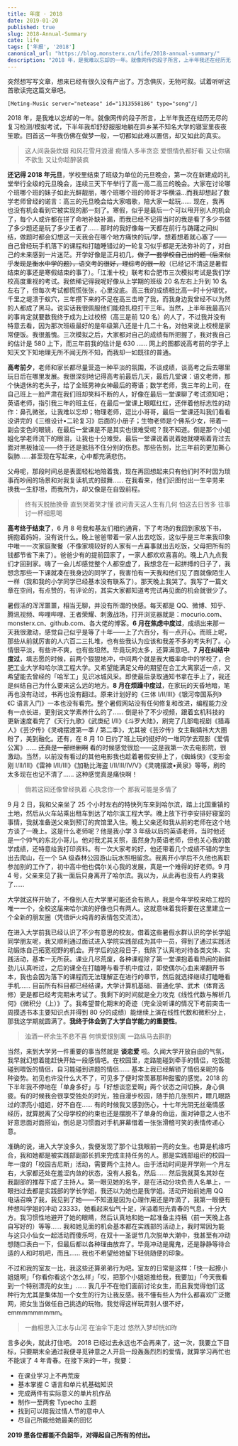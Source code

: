 ```yaml
---
title: 年度 · 2018
date: 2019-01-20
published: true
slug: 2018-Annual-Summary
cate: life
tags: ['年报', '2018']
canonical_url: "https://blog.monsterx.cn/life/2018-annual-summary/"
description: "2018 年，是我难以忘却的一年。就像网传的段子所言，上半年我还在经历无尽的复习检测 / 模拟考试，下半年我却舒舒服服地躺在异乡某不知名大学的寝室里夜夜笙歌。"
---
```


突然想写写文章，想来已经有很久没有产出了。万念俱灰，无物可叙。试着听听这首歌读完这篇文章吧。

```
[Meting-Music server="netease" id="1313558186" type="song"/]
```

2018 年，是我难以忘却的一年。就像网传的段子所言，上半年我还在经历无尽的复习检测/模拟考试，下半年我却舒舒服服地躺在异乡某不知名大学的寝室里夜夜笙歌。回首这一年我仿佛在做梦一般，一切都如此难以置信，却又如此的真实。

> 这人间袅袅炊烟
> 和风花雪月浪漫
> 痴情人多半贪恋
> 爱恨情仇都好看
> 又让你痛不欲生
> 又让你趁醉装疯

**还记得 2018 年元旦**，学校里结束了班级为单位的元旦晚会，第一次在新建成的礼堂举行全级的元旦晚会，连续三天下午举行了高一高二高三的晚会。大家在讨论哪个班哪个班的妹子如此光鲜靓丽，哪个班哪个班的帅哥才华横溢…而我却想起了数学老师曾经的诺言：高三的元旦晚会给大家唱歌，陪大家一起玩…… 现在，我再也没有机会看到它被实现的那一刻了。寒假，似乎是最后一个可以甩开别人的机会了，每个人或许都在拼了命地补缺补漏，而我已经不记得当时的我是看了多少书做了多少题还是玩了多少王者了…… 那时的我好像每一天都在前行与踌躇之间纠结，做题时都会幻想这一天我会在哪个地方痛快的玩/学，想着想着就心塞了——自己曾经玩手机落下的课程和打瞌睡错过的一轮复习似乎都是无法弥补的了，对自己的未来感到一片迷茫。开学好像是正月初几，~~做了一套学校自己出的题（后来似乎发现是衡水中学的题），语文考的很好，理综考的很一般~~（已经记不清这是暑假结束的事还是寒假结束的事了）。「江淮十校」联考和合肥市三次模拟考试是我们学校高度重视的考试。我依稀记得我呢好像从上学期的班级 20 名左右上升到 10 名左右了，但每次考试都慌慌张张，心里没底。高三我的成绩相比高一时十分堪忧，千里之堤溃于蚁穴，三年攒下来的不足在高三击垮了我，而我身边我曾经不以为然的人都成了黑马。说实话我很佩服他们能稳扎稳打干三年。当然，上半年我最高兴的事肯定就要数我终于成为上过校榜（高三是前 120 名）的人了，不过我并没有特意去看，因为那次班级最好的是年级第八还是十几二十名，对他来说上校榜是家常便饭。我很羞愧。三次模拟之后，大家都对自己的成绩有所把握了，我对我自己的估计是 580 上下，而三年前我的估计是 630 …… 网上的图都说高考前的学子上知天文下知地理无所不闻无所不知，而我却一如既往的普通。

**高考前夕**，老师和家长都尽量营造一种平淡的氛围，不谈成绩，谈高考之后去哪里玩日后在哪里发展。我很深刻地记得高考前最后几天，最后几堂课：语文老师，那个快退休的老头子，给了全班男神女神最后的寄语；数学老师，我三年的上司，在自己班上一脸严肃在我们班却笑料不断的人，好像在最后一堂课聊了考试须知吧；英语老师，指引我三年的班主任，在最后一堂课上眼眶红红，还伴着他标志性的动作：鼻孔微张，让我难以忘却；物理老师，逗比小哥哥，最后一堂课还叫我们看看没讲完的《三维设计•二轮复习》后面的小册子；生物老师是个佛系少女，带着一副会变色的眼镜，在最后一堂课是不是其实也很难受呢？我不知道。倒是那个小姐姐化学老师流下的眼泪，让我也十分难受。最后一堂课说着说着她就哽咽着背过去面对黑板抽泣——终于还是抵挡不住分别的伤悲。那些告别，比三年前的更加撕心裂肺……甚至现在写起来，心中都充满悲伤。

父母呢，那段时间总是表面轻松地陪着我，现在再回想起来只有他们时不时因为琐事而吵闹的场景和对我复读机式的鼓舞…… 在我看来，他们识图付出一生辛劳来换我一生舒坦，而我所为，却又像是在自毁前程。

> 终有天脱胎换骨
> 直到哭着笑才懂
> 欲问青天这人生有几何
> 怕这去日苦多
> 往事讨一杯相思喝

**高考终于结束了**，6 月 8 号我和基友们相约通宵，下了考场的我回到家放下书，拥抱着妈妈，没有说什么。晚上爸爸带着一家人出去吃饭，这似乎是三年来我印象中唯一一次家庭聚餐（不像家境较好的人家有一点喜事就出去吃饭，父母把所有的钱都节省下来了）。爸爸少有的提前回家了，一家人都欢欢喜喜的。晚上八九点我们才回到家。嗨了一会儿却感觉整个人都空虚了，我想念在一起拼搏的日子了，我想念那些一下课就凑在我身边的同学了，我害怕有一天我和他们见了面就像陌生人一样（我和我的小学同学已经基本没有联系了）。那天晚上我哭了。我写了一篇文章在空间，有点赞的，有评论的，其实大家都知道考完试再见面的机会就很少了。

暑假活的浑浑噩噩，相当无聊，并没有所谓的快感。每天都是 QQ、微博、知乎、腾讯视频、哔哩哔哩、王者荣耀、刺激战场，打开浏览器就是：mocurio.com、monsterx.cn、github.com、各大佬的博客。**6 月在焦虑中度过**，成绩出来那一天我很激动，感觉自己似乎是等了十年——上了六百分，有一点开心。而班上呢，那些从前就厉害的人六百二三扎堆，也有些我认为应该和我差不多的考失利了。心情很平淡，有些许不爽，也有些坦然。毕竟玩的太多，还算满意吧。**7 月在纠结中度过**，填志愿的时候，前两个狠狠地冲，中间两个就是我大概率命中的学校了，合肥工业大学和哈尔滨工程大学。又希望能满足父母的期望在合工大离家近一点，又希望能去曾经的「哈军工」见识冰城风采。即使最后录取通知书拿在手上了，我还是纠结自己为什么要来这么远的地方。**8 月在烦躁中度过**，在家玩的天昏地暗，笔再也没有动过，书再也没有翻过。原来计划好的《三体 I/II/III》《银河帝国系列》《C 语言入门》一本也没有看完。整个暑假网站没有任何修复和改进，编程能力没有一点长进，更别说文学素养什么的了…… 倒是补了不少视频，跟着玄机科技的更新速度看完了《天行九歌》《武庚纪 I/II》《斗罗大陆》，刷完了几部电视剧《猎毒人》《芸汐传》《灵魂摆渡第一季 / 第二季》，尤其被《芸汐传》女主鞠婧祎大大圈粉了，美到融化。还有，在 8 月 10 日约了班上玩的挺好的一堆同学去观影《爱情公寓》…… ~~还真是一部烂剧啊~~ 看的时候感觉很尬——这是我第一次去电影院，很激动。当然，以前没有看过的其他电影我也趁着暑假安排上了，《蜘蛛侠》《变形金刚 I/II/III》《雷神 I/II/III》《加勒比海盗 I/II/III/IV/V》《灵魂摆渡•黄泉》等等，刷的太多现在也记不清了…… 这种感觉真是痛快啊！

> 倘若这回还像曾经执着
> 心执念你一个
> 那我可能是多情了

9 月 2 日，我和父亲坐了 25 个小时左右的特快列车来到哈尔滨，踏上北国重镇的土地，然后从火车站乘出租车到达了哈尔滨工程大学。晚上放下行李安排好寝室的事情，我就准备送父亲到预订的宾馆里入住。晚上父亲还和我从前的老师在这个地方谈了一晚上。这是什么老师呢？他是我小学 3 年级以后的英语老师，当时他还是一个帅气的东北小哥儿。他对我尤其关照，虽然身为英语老师，但也关心我的数学成绩，还特意给我打印资料。有一次大家考的好，他还带着几个成绩不错的学生出去爬山，在一个 5A 级森林公园游山玩水照相留念。我离开小学后不久他也离职参加别的工作了，初中高中他也偶尔关心我的发展，真是一个难得的好老师。9 月 4 号，父亲来见了我一面后只身离开了哈尔滨。我以为，从此再也没有人约束我了……

大学就这样开始了，不像别人在大学里可能还会有熟人，我是今年学校来哈工程的唯一一个，全校这届来哈尔滨的好像也只有两人。这就意味着我将要在这里建立一个全新的朋友圈（凭借炉火纯青的表情包交流法）。

在进入大学前我已经认识了不少有意思的校友。借着这些暑假水群认识的学长学姐同学朋友呢，我又顺利通过面试进入学院实践部成为其中一员，得到了通过实践活动锻炼自己拓宽视野的机会。开学后的这段日子，我除了认真地对待各类文体、实践活动，基本一无所获。课业几尽荒废，各种课程除了第一堂课抱着看热闹的新鲜劲儿认真听过，之后的课全在打瞌睡与看手机中度过，即使偶尔心血来潮翻开书本，我也会因为落下的课程而无法理解正在进行的章节，然后就选择继续打瞌睡看手机…… 目前所有科目都已经结课，大学计算机基础、普通化学、武术（体育选修）更是都已经考完期末考试了。我剩下的时间就是全力攻克《线性代数与解析几何》《微积分（上）》了。我希望普化期末的奇迹（完全没听课的情况下考前突击一周摸透书本主要知识点并得到 80 分的成绩）能继续上演在线性代数和微积分上，那我这学期就圆满了。**我终于体会到了大学自学能力的重要性**。

> 浊酒一杯余生不悲不喜
> 何惧爱恨别离
> 一路纵马去斟酌

当然，来到大学另一件重要的事当然就是 **谈恋爱** 啦。久闻大学开放自由的气氛，我早就幻想着能赶快开始一段感情吧。在校园里，走路能碰到牵手的情侣，吃饭能碰到喂饭的情侣，自习能碰到讲题的情侣…… 基本上我已经解锁了情侣亲昵的各种姿势。初见也许没什么大不了，可见多了便时常羡慕那种甜蜜的感觉。2018 的下半年我不停地在「单身多好」与「好想谈恋爱啊」两个状态之间切换，身心俱疲。有的时候我会很享受独处的时光，独自漫步校园，随手拍几张照片，瞟几眼路过的漂亮小姐姐，好不自在…… 有的时候我又感到伤心，十七年光阴无丝毫情感经历，就算脱离了父母学校的约束也还是摆脱不了单身的命运，面对钟意之人也不好意思面对面搭讪，倒总是习惯面对手机屏幕借着一张张滑稽可笑的表情传递心意。

准确的说，进入大学没多久，我便发现了那个让我眼前一亮的女生。也算是机缘巧合，我和她都是被实践部副部长抓来完成主持任务的人。那是实践部组织的校园一年一度的「校园吉尼斯」活动，需要两个主持人。由于活动时间是开学刚一个月左右，大家都还处在羞涩内敛的状态，没有人报名，然后…… 然后我就莫名其妙在我副部的推荐下成了主持人。第一眼见她的名字，是在活动分块负责人名单上，一眼扫过去都是实践部的学长学姐，我还以为她也是我学姐。活动开始前她用 QQ 电话召唤了我，我见到了她——不知道是因为心理作用还是咋滴了，我第一眼便有种想叫学姐的冲动 23333，她看起来仙气十足，洋溢着阳光青春的气息，十分大方。我习惯性地避开了她的眼睛，然后认真地和她一起准备主持稿（前一天晚上各自写好的）等等…… 我和她见面的机会基本都在实践部的活动上，我时常因为能与这只小仙女一起活动而傻乐呵，在双十一圣诞节几次脱单大潮中，我甚至有冲动想随口表白一下，但最后都以各种理由放弃了。毕竟冲动是魔鬼，还是静静等待合适的人和时机吧，而且…… 我也不希望给她留下轻佻随便的印象。

不过和我的室友一比，我这些还算弟弟行为吧。室友的日常是这样：「快一起撩小姐姐啊」「你看你看这个怎么样」「哎，把那个小姐姐推给我，我要加」「今天我看到一个特别漂亮的女生」…… 我几乎不在他们面前讨论女生，而且我觉得他们这种行为尤其是集体加一个女生的行为让我反感。我不懂有些人为什么都喜欢广泛撒网，把女生当做任自己挑选的玩物。我觉得这样玩弄别人很不好，emmmmmmmmm。

> 一曲相思入江水与山河
> 在油伞下走过
> 悠然入梦却恍如昨

言多必失，就此打住吧。 2018 已经过去永远也不会再来了，这一次，我要立下目标，只要期末全通过我便寻觅钟意之人开启一段轰轰烈烈的爱情，就算学习再忙也不能误了 4 年青春。在接下来的一年，我要：

 - 在课业学习上不再荒废
 - 基本掌握 C 语言和单片机基础知识
 - 完成两件有实际意义的单片机作品
 - 制作一至两套 Typecho 主题
 - 找到可以陪我过情人节的意中人
 - 尽自己所能给她最美的回忆

**2019 愿各位都能不负韶华，对得起自己所有的付出。**